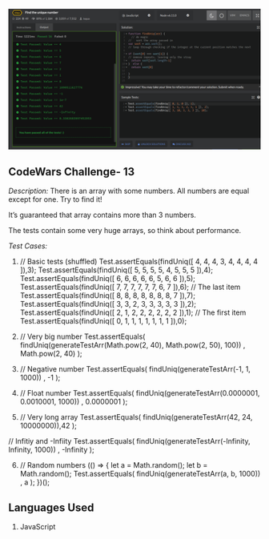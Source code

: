 
![.:.Find the unique number..:.](findUniqueNum.png)

## CodeWars Challenge- 13



*Description:*
There is an array with some numbers. All numbers are equal except for one. Try to find it!

It’s guaranteed that array contains more than 3 numbers.

The tests contain some very huge arrays, so think about performance.

*Test Cases:*



1. // Basic tests (shuffled)
Test.assertEquals(findUniq([ 4, 4, 4, 3, 4, 4, 4, 4 ]),3);
Test.assertEquals(findUniq([ 5, 5, 5, 5, 4, 5, 5, 5 ]),4);
Test.assertEquals(findUniq([ 6, 6, 6, 6, 6, 5, 6, 6 ]),5);
Test.assertEquals(findUniq([ 7, 7, 7, 7, 7, 7, 6, 7 ]),6);
// The last item
Test.assertEquals(findUniq([ 8, 8, 8, 8, 8, 8, 8, 7 ]),7);
Test.assertEquals(findUniq([ 3, 3, 2, 3, 3, 3, 3, 3 ]),2);
Test.assertEquals(findUniq([ 2, 1, 2, 2, 2, 2, 2, 2 ]),1);
// The first item
Test.assertEquals(findUniq([ 0, 1, 1, 1, 1, 1, 1, 1 ]),0);

2. // Very big number
Test.assertEquals(
  findUniq(generateTestArr(Math.pow(2, 40), Math.pow(2, 50), 100)) , Math.pow(2, 40)
);

3. // Negative number
Test.assertEquals(
  findUniq(generateTestArr(-1, 1, 1000)) , -1
);

4. // Float number
Test.assertEquals(
  findUniq(generateTestArr(0.0000001, 0.0010001, 1000)) , 0.0000001
);

5. // Very long array
Test.assertEquals(
  findUniq(generateTestArr(42, 24, 10000000)),42
);

// Infitiy and -Infiity
Test.assertEquals(
  findUniq(generateTestArr(-Infinity, Infinity, 1000)) , -Infinity
);

6. // Random numbers
(() => {
  let a = Math.random();
  let b = Math.random();
  Test.assertEquals(
    findUniq(generateTestArr(a, b, 1000)) , a
  );
})();

## Languages Used

1. JavaScript
